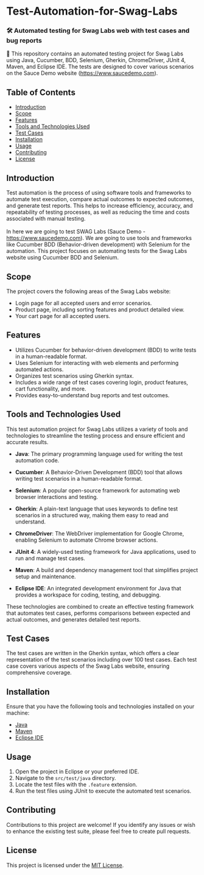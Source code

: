 # Test-Automation-for-Swag-Labs 
### 🛠 Automated testing for Swag Labs web with test cases and bug reports

📢 This repository contains an automated testing project for Swag Labs using Java, Cucumber, BDD, Selenium, Gherkin, ChromeDriver, JUnit 4, Maven, and Eclipse IDE. The tests are designed to cover various scenarios on the Sauce Demo website (https://www.saucedemo.com).

## Table of Contents

- [Introduction](#introduction)
- [Scope](#scope)
- [Features](#features)
- [Tools and Technologies Used](#tools-and-technologies-used)
- [Test Cases](#test-cases)
- [Installation](#installation)
- [Usage](#usage)
- [Contributing](#contributing)
- [License](#license)

## Introduction

Test automation is the process of using software tools and frameworks to automate test execution, compare actual outcomes to expected outcomes, and generate test reports. This helps to increase efficiency, accuracy, and repeatability of testing processes, as well as reducing the time and costs associated with manual testing. <br><br>In here we are going to test SWAG Labs (Sauce Demo - https://www.saucedemo.com). We are going to use tools and frameworks like Cucumber BDD (Behavior-driven development) with Selenium for the automation. This project focuses on automating tests for the Swag Labs website using Cucumber BDD and Selenium.

## Scope

The project covers the following areas of the Swag Labs website:

- Login page for all accepted users and error scenarios.
- Product page, including sorting features and product detailed view.
- Your cart page for all accepted users.

## Features

- Utilizes Cucumber for behavior-driven development (BDD) to write tests in a human-readable format.
- Uses Selenium for interacting with web elements and performing automated actions.
- Organizes test scenarios using Gherkin syntax.
- Includes a wide range of test cases covering login, product features, cart functionality, and more.
- Provides easy-to-understand bug reports and test outcomes.


## Tools and Technologies Used

This test automation project for Swag Labs utilizes a variety of tools and technologies to streamline the testing process and ensure efficient and accurate results.

- **Java**: The primary programming language used for writing the test automation code.

- **Cucumber**: A Behavior-Driven Development (BDD) tool that allows writing test scenarios in a human-readable format.

- **Selenium**: A popular open-source framework for automating web browser interactions and testing.

- **Gherkin**: A plain-text language that uses keywords to define test scenarios in a structured way, making them easy to read and understand.

- **ChromeDriver**: The WebDriver implementation for Google Chrome, enabling Selenium to automate Chrome browser actions.

- **JUnit 4**: A widely-used testing framework for Java applications, used to run and manage test cases.

- **Maven**: A build and dependency management tool that simplifies project setup and maintenance.

- **Eclipse IDE**: An integrated development environment for Java that provides a workspace for coding, testing, and debugging.

These technologies are combined to create an effective testing framework that automates test cases, performs comparisons between expected and actual outcomes, and generates detailed test reports.


## Test Cases

The test cases are written in the Gherkin syntax, which offers a clear representation of the test scenarios including over 100 test cases. Each test case covers various aspects of the Swag Labs website, ensuring comprehensive coverage.

## Installation

Ensure that you have the following tools and technologies installed on your machine:

- [Java](https://www.java.com/en/download/)
- [Maven](https://maven.apache.org/install.html)
- [Eclipse IDE](https://www.eclipse.org/downloads/)

## Usage

1. Open the project in Eclipse or your preferred IDE.
2. Navigate to the `src/test/java` directory.
3. Locate the test files with the `.feature` extension.
4. Run the test files using JUnit to execute the automated test scenarios.

## Contributing

Contributions to this project are welcome! If you identify any issues or wish to enhance the existing test suite, please feel free to create pull requests.

## License

This project is licensed under the [MIT License](LICENSE).

